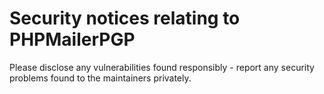 # Security notices relating to PHPMailerPGP

Please disclose any vulnerabilities found responsibly - report any security problems found to the maintainers privately.

